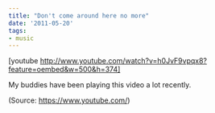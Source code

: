 ```yaml
---
title: "Don't come around here no more"
date: '2011-05-20'
tags:
- music
---
```


[youtube http://www.youtube.com/watch?v=h0JvF9vpqx8?feature=oembed&w=500&h=374]
<p>My buddies have been playing this video a lot recently.</p><div class="attribution">(<span>Source:</span> <a href="https://www.youtube.com/">https://www.youtube.com/</a>)</div>
